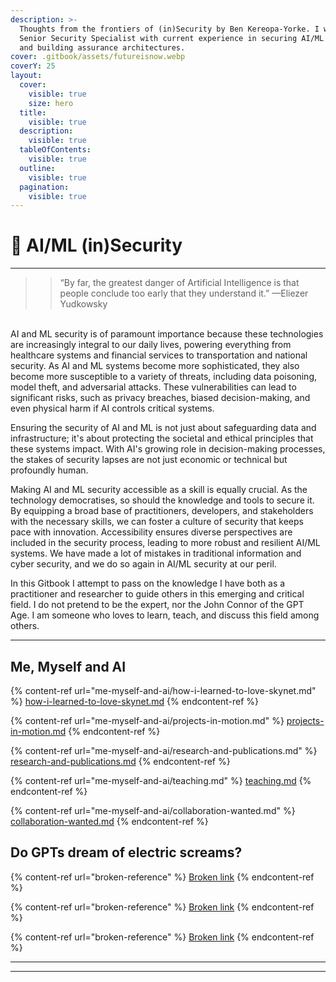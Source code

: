 ```yaml
---
description: >-
  Thoughts from the frontiers of (in)Security by Ben Kereopa-Yorke. I work as a
  Senior Security Specialist with current experience in securing AI/ML systems
  and building assurance architectures.
cover: .gitbook/assets/futureisnow.webp
coverY: 25
layout:
  cover:
    visible: true
    size: hero
  title:
    visible: true
  description:
    visible: true
  tableOfContents:
    visible: true
  outline:
    visible: true
  pagination:
    visible: true
---
```


# 👾 AI/ML (in)Security

***

> > “By far, the greatest danger of Artificial Intelligence is that people conclude too early that they understand it.” —Eliezer Yudkowsky

\
AI and ML security is of paramount importance because these technologies are increasingly integral to our daily lives, powering everything from healthcare systems and financial services to transportation and national security. As AI and ML systems become more sophisticated, they also become more susceptible to a variety of threats, including data poisoning, model theft, and adversarial attacks. These vulnerabilities can lead to significant risks, such as privacy breaches, biased decision-making, and even physical harm if AI controls critical systems.

Ensuring the security of AI and ML is not just about safeguarding data and infrastructure; it's about protecting the societal and ethical principles that these systems impact. With AI's growing role in decision-making processes, the stakes of security lapses are not just economic or technical but profoundly human.

Making AI and ML security accessible as a skill is equally crucial. As the technology democratises, so should the knowledge and tools to secure it. By equipping a broad base of practitioners, developers, and stakeholders with the necessary skills, we can foster a culture of security that keeps pace with innovation. Accessibility ensures diverse perspectives are included in the security process, leading to more robust and resilient AI/ML systems. We have made a lot of mistakes in traditional information and cyber security, and we do so again in AI/ML security at our peril.&#x20;

In this Gitbook I attempt to pass on the knowledge I have both as a practitioner and researcher to guide others in this emerging and critical field. I do not pretend to be the expert, nor the John Connor of the GPT Age. I am someone who loves to learn, teach, and discuss this field among others.

***

## Me, Myself and AI

{% content-ref url="me-myself-and-ai/how-i-learned-to-love-skynet.md" %}
[how-i-learned-to-love-skynet.md](me-myself-and-ai/how-i-learned-to-love-skynet.md)
{% endcontent-ref %}

{% content-ref url="me-myself-and-ai/projects-in-motion.md" %}
[projects-in-motion.md](me-myself-and-ai/projects-in-motion.md)
{% endcontent-ref %}

{% content-ref url="me-myself-and-ai/research-and-publications.md" %}
[research-and-publications.md](me-myself-and-ai/research-and-publications.md)
{% endcontent-ref %}

{% content-ref url="me-myself-and-ai/teaching.md" %}
[teaching.md](me-myself-and-ai/teaching.md)
{% endcontent-ref %}

{% content-ref url="me-myself-and-ai/collaboration-wanted.md" %}
[collaboration-wanted.md](me-myself-and-ai/collaboration-wanted.md)
{% endcontent-ref %}

## Do GPTs dream of electric screams?

{% content-ref url="broken-reference" %}
[Broken link](broken-reference)
{% endcontent-ref %}

{% content-ref url="broken-reference" %}
[Broken link](broken-reference)
{% endcontent-ref %}

{% content-ref url="broken-reference" %}
[Broken link](broken-reference)
{% endcontent-ref %}

***

***
